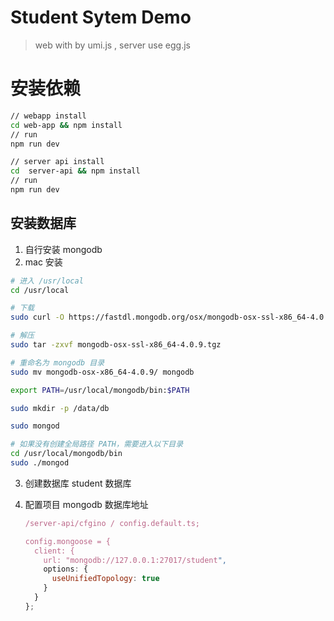 # Student Sytem Demo

> web with by umi.js , server use egg.js

# 安装依赖

```bash
// webapp install
cd web-app && npm install
// run
npm run dev

// server api install
cd  server-api && npm install
// run
npm run dev
```

## 安装数据库

1. 自行安装 mongodb
2. mac 安装

```bash
# 进入 /usr/local
cd /usr/local

# 下载
sudo curl -O https://fastdl.mongodb.org/osx/mongodb-osx-ssl-x86_64-4.0.9.tgz

# 解压
sudo tar -zxvf mongodb-osx-ssl-x86_64-4.0.9.tgz

# 重命名为 mongodb 目录
sudo mv mongodb-osx-x86_64-4.0.9/ mongodb

export PATH=/usr/local/mongodb/bin:$PATH

sudo mkdir -p /data/db

sudo mongod

# 如果没有创建全局路径 PATH，需要进入以下目录
cd /usr/local/mongodb/bin
sudo ./mongod
```

3. 创建数据库 student 数据库

4. 配置项目 mongodb 数据库地址

   ```javascript
   /server-api/cfgino / config.default.ts;

   config.mongoose = {
     client: {
       url: "mongodb://127.0.0.1:27017/student",
       options: {
         useUnifiedTopology: true
       }
     }
   };
   ```
